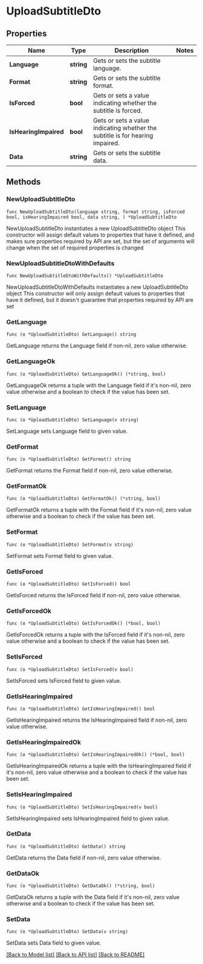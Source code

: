 # UploadSubtitleDto

## Properties

Name | Type | Description | Notes
------------ | ------------- | ------------- | -------------
**Language** | **string** | Gets or sets the subtitle language. | 
**Format** | **string** | Gets or sets the subtitle format. | 
**IsForced** | **bool** | Gets or sets a value indicating whether the subtitle is forced. | 
**IsHearingImpaired** | **bool** | Gets or sets a value indicating whether the subtitle is for hearing impaired. | 
**Data** | **string** | Gets or sets the subtitle data. | 

## Methods

### NewUploadSubtitleDto

`func NewUploadSubtitleDto(language string, format string, isForced bool, isHearingImpaired bool, data string, ) *UploadSubtitleDto`

NewUploadSubtitleDto instantiates a new UploadSubtitleDto object
This constructor will assign default values to properties that have it defined,
and makes sure properties required by API are set, but the set of arguments
will change when the set of required properties is changed

### NewUploadSubtitleDtoWithDefaults

`func NewUploadSubtitleDtoWithDefaults() *UploadSubtitleDto`

NewUploadSubtitleDtoWithDefaults instantiates a new UploadSubtitleDto object
This constructor will only assign default values to properties that have it defined,
but it doesn't guarantee that properties required by API are set

### GetLanguage

`func (o *UploadSubtitleDto) GetLanguage() string`

GetLanguage returns the Language field if non-nil, zero value otherwise.

### GetLanguageOk

`func (o *UploadSubtitleDto) GetLanguageOk() (*string, bool)`

GetLanguageOk returns a tuple with the Language field if it's non-nil, zero value otherwise
and a boolean to check if the value has been set.

### SetLanguage

`func (o *UploadSubtitleDto) SetLanguage(v string)`

SetLanguage sets Language field to given value.


### GetFormat

`func (o *UploadSubtitleDto) GetFormat() string`

GetFormat returns the Format field if non-nil, zero value otherwise.

### GetFormatOk

`func (o *UploadSubtitleDto) GetFormatOk() (*string, bool)`

GetFormatOk returns a tuple with the Format field if it's non-nil, zero value otherwise
and a boolean to check if the value has been set.

### SetFormat

`func (o *UploadSubtitleDto) SetFormat(v string)`

SetFormat sets Format field to given value.


### GetIsForced

`func (o *UploadSubtitleDto) GetIsForced() bool`

GetIsForced returns the IsForced field if non-nil, zero value otherwise.

### GetIsForcedOk

`func (o *UploadSubtitleDto) GetIsForcedOk() (*bool, bool)`

GetIsForcedOk returns a tuple with the IsForced field if it's non-nil, zero value otherwise
and a boolean to check if the value has been set.

### SetIsForced

`func (o *UploadSubtitleDto) SetIsForced(v bool)`

SetIsForced sets IsForced field to given value.


### GetIsHearingImpaired

`func (o *UploadSubtitleDto) GetIsHearingImpaired() bool`

GetIsHearingImpaired returns the IsHearingImpaired field if non-nil, zero value otherwise.

### GetIsHearingImpairedOk

`func (o *UploadSubtitleDto) GetIsHearingImpairedOk() (*bool, bool)`

GetIsHearingImpairedOk returns a tuple with the IsHearingImpaired field if it's non-nil, zero value otherwise
and a boolean to check if the value has been set.

### SetIsHearingImpaired

`func (o *UploadSubtitleDto) SetIsHearingImpaired(v bool)`

SetIsHearingImpaired sets IsHearingImpaired field to given value.


### GetData

`func (o *UploadSubtitleDto) GetData() string`

GetData returns the Data field if non-nil, zero value otherwise.

### GetDataOk

`func (o *UploadSubtitleDto) GetDataOk() (*string, bool)`

GetDataOk returns a tuple with the Data field if it's non-nil, zero value otherwise
and a boolean to check if the value has been set.

### SetData

`func (o *UploadSubtitleDto) SetData(v string)`

SetData sets Data field to given value.



[[Back to Model list]](../README.md#documentation-for-models) [[Back to API list]](../README.md#documentation-for-api-endpoints) [[Back to README]](../README.md)


